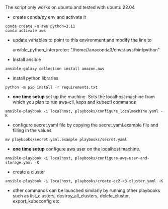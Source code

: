 The script only works on ubuntu and tested with ubuntu 22.04

* create conda/py env and activate it
```shell
conda create -n aws python=3.11
conda activate aws
```

* update variables to point to this environment and modify the line to  

    ansible_python_interpreter: "/home/<username>/anaconda3/envs/aws/bin/python"

* Install ansible
```shell 
ansible-galaxy collection install amazon.aws
```

* install python libraries
```shell
python -m pip install -r requirements.txt
```

* **one time setup** set up the machine. Sets the localhost machine from which you plan to run aws-cli, kops and kubectl commands

```shell
ansible-playbook -i localhost, playbooks/configure_localmachine.yaml -K
```

* configure secret.yaml file by copying the secret.yaml.example file and filling in the values
```shell
mv playbooks/secret.yaml.example playbooks/secret.yaml
```
* **one time setup** configure aws user on the localhost machine.
```shell 
ansible-playbook -i localhost, playbooks/configure-aws-user-and-storage.yaml -K
```

* create a cluster
```shell
ansible-playbook -i localhost, playbooks/create-ec2-k8-cluster.yaml -K
```

* other commands can be launched similarly by running other playbooks such as list_clusters, destroy_all_clusters, delete_cluster, export_kubeconfig etc.
